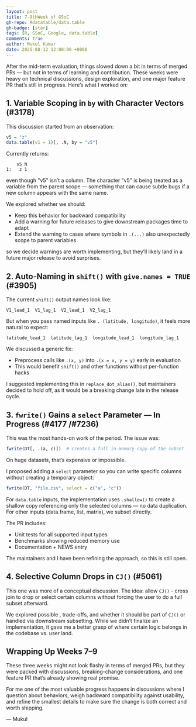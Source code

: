```yaml
---
layout: post
title: 7-9thWeek of GSoC
gh-repo: Rdatatable/data.table
gh-badge: [star]
tags: [R, GSoC, Google, data.table]
comments: true
author: Mukul Kumar
date: 2025-08-12 12:00:00 +0000
---
```


After the mid-term evaluation, things slowed down a bit in terms of merged PRs — but not in terms of learning and contribution. These weeks were heavy on technical discussions, design exploration, and one major feature PR that’s still in progress. Here’s what I worked on:

## 1. Variable Scoping in `by` with Character Vectors (#3178)

This discussion started from an observation:

```r
v5 = "z"
data.table(v1 = 1)[, .N, by = "v5"]
```

Currently returns:

```
	v5 N
1:   z 1
```

even though "v5" isn’t a column. The character "v5" is being treated as a variable from the parent scope — something that can cause subtle bugs if a new column appears with the same name.

We explored whether we should:

- Keep this behavior for backward compatibility
- Add a warning for future releases to give downstream packages time to adapt
- Extend the warning to cases where symbols in `.(...)` also unexpectedly scope to parent variables

so we decide warnings are worth implementing, but they’ll likely land in a future major release to avoid surprises.

## 2. Auto-Naming in `shift()` with `give.names = TRUE` (#3905)

The current `shift()` output names look like:

```
V1_lead_1  V1_lag_1  V2_lead_1  V2_lag_1
```

But when you pass named inputs like `. (latitude, longitude)`, it feels more natural to expect:

```
latitude_lead_1  latitude_lag_1  longitude_lead_1  longitude_lag_1
```

We discussed a generic fix:

- Preprocess calls like `.(x, y)` into `.(x = x, y = y)` early in evaluation
- This would benefit `shift()` and other functions without per-function hacks

I suggested implementing this in `replace_dot_alias()`, but maintainers decided to hold off, as it would be a breaking change late in the release cycle.

## 3. `fwrite()` Gains a `select` Parameter — In Progress (#4177 /#7236)

This was the most hands-on work of the period. The issue was:

```r
fwrite(DT[, .(a, c)])  # creates a full in-memory copy of the subset
```

On huge datasets, that’s expensive or impossible.

I proposed adding a `select` parameter so you can write specific columns without creating a temporary object:

```r
fwrite(DT, "file.csv", select = c("a", "c"))
```

For `data.table` inputs, the implementation uses `.shallow()` to create a shallow copy referencing only the selected columns — no data duplication. For other inputs (data.frame, list, matrix), we subset directly.

The PR includes:

- Unit tests for all supported input types
- Benchmarks showing reduced memory use
- Documentation + NEWS entry

The maintainers and I have been refining the approach, so this is still open.

## 4. Selective Column Drops in `CJ()` (#5061)

This one was more of a conceptual discussion. The idea: allow `CJ()` - cross join to drop or select certain columns without forcing the user to do a full subset afterward.

We explored possible , trade-offs, and whether it should be part of `CJ()` or handled via downstream subsetting. While we didn’t finalize an implementation, it gave me a better grasp of where certain logic belongs in the codebase vs. user land.

## Wrapping Up Weeks 7–9

These three weeks might not look flashy in terms of merged PRs, but they were packed with discussions, breaking-change considerations, and one feature PR that’s already showing real promise.

For me one of the most valuable progress happens in discussions where I question about behaviors, weigh backward compatibility against usability, and refine the smallest details to make sure the change is both correct and worth shipping.

— Mukul

